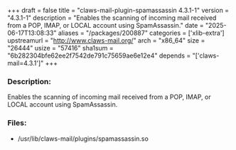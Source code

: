 +++
draft = false
title = "claws-mail-plugin-spamassassin 4.3.1-1"
version = "4.3.1-1"
description = "Enables the scanning of incoming mail received from a POP, IMAP, or LOCAL account using SpamAssassin."
date = "2025-06-17T13:08:33"
aliases = "/packages/200887"
categories = ['xlib-extra']
upstreamurl = "http://www.claws-mail.org/"
arch = "x86_64"
size = "26444"
usize = "57416"
sha1sum = "6b282304bfe62ee2f7542de791c75659ae6e12e4"
depends = "['claws-mail=4.3.1']"
+++
### Description: 
Enables the scanning of incoming mail received from a POP, IMAP, or LOCAL account using SpamAssassin.

### Files: 
* /usr/lib/claws-mail/plugins/spamassassin.so
